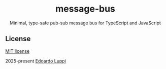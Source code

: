 <!--suppress HtmlDeprecatedAttribute -->
<div align="center">
  <h1>message-bus</h1>
  <p>Minimal, type-safe pub-sub message bus for TypeScript and JavaScript</p>
</div>

## License

[MIT license](https://github.com/lppedd/message-bus/blob/main/LICENSE)

2025-present [Edoardo Luppi](https://github.com/lppedd)  
